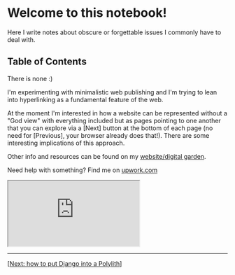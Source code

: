 # Welcome to this notebook!

Here I write notes about obscure or forgettable issues I commonly have to deal with.

## Table of Contents

There is none :)

I'm experimenting with minimalistic web publishing and I'm trying to lean into hyperlinking as a fundamental feature of the web.

At the moment I'm interested in how a website can be represented without a "God view" with everything included but as pages pointing to one another that you can explore via a [Next] button at the bottom of each page (no need for [Previous], your browser already does that!). There are some interesting implications of this approach.

Other info and resources can be found on my [website/digital garden](https://lukal.neocities.org).

Need help with something? Find me on [upwork.com](https://www.upwork.com/freelancers/~01325ee340cf5c249e?mp_source=share)

<iframe src="https://microads.ftp.sh/api/ads/delivery-node/random?nonce=abc123"></iframe>

---
[[Next: how to put Django into a Polylith](django-apps-in-a-polylith.html)]